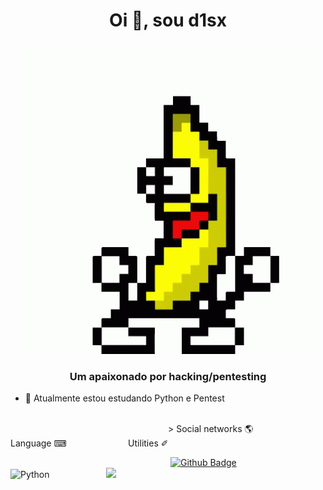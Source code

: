 
<h1>
<h1 align="center">Oi 👋, sou d1sx</h1>
    <p align="center"> <img src="guanana.gif" /> </p>
<h3 align="center">Um apaixonado por hacking/pentesting</h3>
   
  - 🌱 Atualmente estou estudando Python e Pentest

<br>
                                                                                             > Social networks 🌎                       Language ⌨                                   Utilities ✐
    
                                                                                      [![Github Badge](https://img.shields.io/badge/GitHub-100000?style=for-the-badge&logo=github&logoColor=white&link=https://github.com/d1sx)](https://github.com/d1sx)
                                            ![Python](https://img.shields.io/badge/Python-3776AB?style=for-the-badge&logo=python&logoColor=white)
                                                                                                                  ![](https://img.shields.io/badge/Linux-FCC624?style=for-the-badge&logo=linux&logoColor=black)
